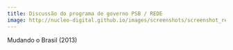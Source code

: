 ```yaml
---
title: Discussão do programa de governo PSB / REDE
image: http://nucleo-digital.github.io/images/screenshots/screenshot_rede.png
---
```


Mudando o Brasil (2013)
